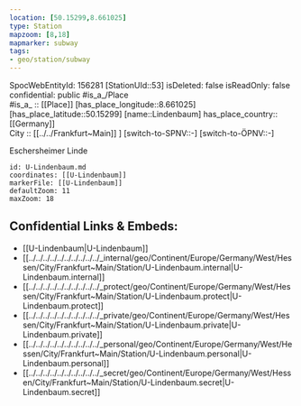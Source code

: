 ```yaml
---
location: [50.15299,8.661025] 
type: Station 
mapzoom: [8,18] 
mapmarker: subway 
tags:
- geo/station/subway
---
```

SpocWebEntityId: 156281
[StationUId::53] 
isDeleted: false
isReadOnly: false
confidential: public
#is_a_/Place  
#is_a_ :: [[Place]] 
[has_place_longitude::8.661025] 
[has_place_latitude::50.15299] 
[name::Lindenbaum] 
has_place_country:: [[Germany]]  
City :: [[../../Frankfurt~Main]] ] 
[switch-to-SPNV::-] 
[switch-to-ÖPNV::-] 

Eschersheimer Linde

```leaflet
id: U-Lindenbaum.md
coordinates: [[U-Lindenbaum]] 
markerFile: [[U-Lindenbaum]] 
defaultZoom: 11 
maxZoom: 18
```


## Confidential Links & Embeds: 
- [[U-Lindenbaum|U-Lindenbaum]] 
- [[../../../../../../../../../../_internal/geo/Continent/Europe/Germany/West/Hessen/City/Frankfurt~Main/Station/U-Lindenbaum.internal|U-Lindenbaum.internal]] 
- [[../../../../../../../../../../_protect/geo/Continent/Europe/Germany/West/Hessen/City/Frankfurt~Main/Station/U-Lindenbaum.protect|U-Lindenbaum.protect]] 
- [[../../../../../../../../../../_private/geo/Continent/Europe/Germany/West/Hessen/City/Frankfurt~Main/Station/U-Lindenbaum.private|U-Lindenbaum.private]] 
- [[../../../../../../../../../../_personal/geo/Continent/Europe/Germany/West/Hessen/City/Frankfurt~Main/Station/U-Lindenbaum.personal|U-Lindenbaum.personal]] 
- [[../../../../../../../../../../_secret/geo/Continent/Europe/Germany/West/Hessen/City/Frankfurt~Main/Station/U-Lindenbaum.secret|U-Lindenbaum.secret]] 
